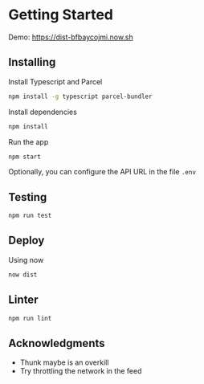 # Getting Started

Demo: https://dist-bfbaycojmi.now.sh

## Installing

Install Typescript and Parcel

```sh
npm install -g typescript parcel-bundler
```

Install dependencies
```sh
npm install
```

Run the app
```sh
npm start
```

Optionally, you can configure the API URL in the file `.env`

## Testing

```sh
npm run test
```

## Deploy

Using now
```sh
now dist
```

## Linter

```sh
npm run lint
```

## Acknowledgments

- Thunk maybe is an overkill
- Try throttling the network in the feed
